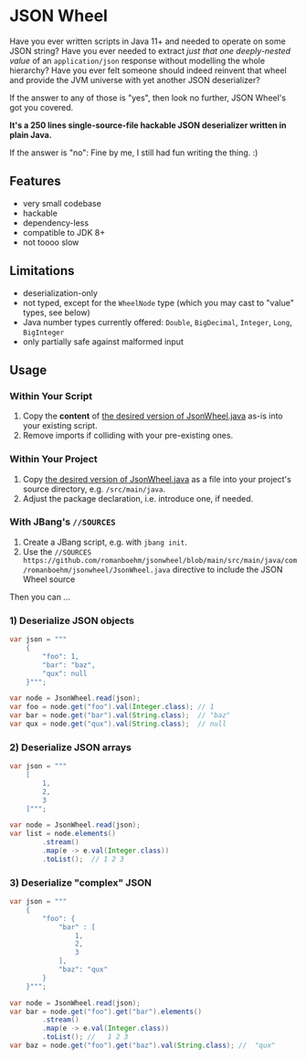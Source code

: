 # JSON Wheel

Have you ever written scripts in Java 11+ and needed to operate on some JSON string? Have you ever needed to extract *just that one deeply-nested value* of an `application/json` response without modelling the whole hierarchy? Have you
ever felt someone should indeed reinvent that wheel and provide the JVM universe with yet another JSON deserializer?

If the answer to any of those is "yes", then look no further, JSON Wheel's got you covered.

**It's a 250 lines single-source-file hackable JSON deserializer written in plain Java.**

If the answer is "no": Fine by me, I still had fun writing the thing. :)

## Features

* very small codebase
* hackable
* dependency-less
* compatible to JDK 8+
* not toooo slow

## Limitations

* deserialization-only
* not typed, except for the `WheelNode` type (which you may cast to "value" types, see below)
* Java number types currently offered: `Double`, `BigDecimal`, `Integer`, `Long`, `BigInteger`
* only partially safe against malformed input

## Usage
### Within Your Script
1. Copy the **content** of [the desired version of JsonWheel.java](https://github.com/romanboehm/jsonwheel/releases) as-is into your existing script.
2. Remove imports if colliding with your pre-existing ones.
### Within Your Project
1. Copy [the desired version of JsonWheel.java](https://github.com/romanboehm/jsonwheel/releases) as a file into your project's source directory, e.g. `/src/main/java`.
2. Adjust the package declaration, i.e. introduce one, if needed.
### With JBang's `//SOURCES`
1. Create a JBang script, e.g. with `jbang init`.
2. Use the `//SOURCES https://github.com/romanboehm/jsonwheel/blob/main/src/main/java/com/romanboehm/jsonwheel/JsonWheel.java` directive to include the JSON Wheel source

Then you can ...

### 1) Deserialize JSON objects

```java
var json = """
    {
        "foo": 1,
        "bar": "baz",
        "qux": null
    }""";

var node = JsonWheel.read(json);
var foo = node.get("foo").val(Integer.class); // 1
var bar = node.get("bar").val(String.class);  // "baz"
var qux = node.get("qux").val(String.class);  // null
```
### 2) Deserialize JSON arrays

```java
var json = """
    [
        1,
        2,
        3
    ]""";

var node = JsonWheel.read(json);
var list = node.elements()
        .stream()
        .map(e -> e.val(Integer.class))
        .toList();  // 1 2 3
```

### 3) Deserialize "complex" JSON

```java
var json = """
    {
        "foo": {
            "bar" : [
                1,
                2,
                3
            ],
            "baz": "qux"
        }
    }""";

var node = JsonWheel.read(json);
var bar = node.get("foo").get("bar").elements()
        .stream()
        .map(e -> e.val(Integer.class))
        .toList(); //   1 2 3
var baz = node.get("foo").get("baz").val(String.class); //  "qux"
```